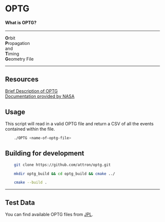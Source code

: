# OPTG
#### What is OPTG?
***
**O**rbit<br/>**P**ropagation<br/>and<br/>**T**iming<br/>**G**eometry File
*** 
## Resources
[Brief Description of OPTG](https://mars.nasa.gov/mgs/jpl-telem/optgex.html)   
[Documentation provided by NASA](https://pds.nasa.gov/data/mgs-m-rss-1-cru-v1.0/mors_0131/document/optg_sis.txt)

## Usage
This script will read in a valid OPTG file and return a CSV of all the events contained within the file.
``` bash
    ./OPTG <name-of-optg-file>
```

## Building for development
``` bash
    git clone https://github.com/attron/optg.git
```
``` bash
    mkdir optg_build && cd optg_build && cmake ../
```
``` bash
    cmake --build .
```
***
## Test Data
You can find available OPTG files from [JPL](https://naif.jpl.nasa.gov/pub/naif/).

